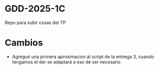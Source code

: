 # GDD-2025-1C
Repo para subir cosas del TP

# Cambios
* Agregué una primera aproximacion al script de la entrega 3, cuando tengamos el der se adaptará a eso de ser necesario
